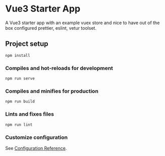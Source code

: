 # Vue3 Starter App

A Vue3 starter app with an example vuex store and nice to have out of the box configured prettier, eslint, vetur
toolset.

## Project setup

```
npm install
```

### Compiles and hot-reloads for development

```
npm run serve
```

### Compiles and minifies for production

```
npm run build
```

### Lints and fixes files

```
npm run lint
```

### Customize configuration

See [Configuration Reference](https://cli.vuejs.org/config/).
